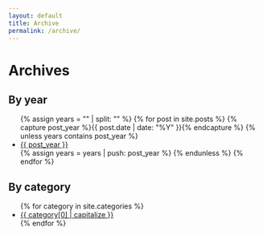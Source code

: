 ```yaml
---
layout: default
title: Archive
permalink: /archive/
---
```


<h1>Archives</h1>

<h2>By year</h2>
<ul>
  {% assign years = "" | split: "" %}
  {% for post in site.posts %}
    {% capture post_year %}{{ post.date | date: "%Y" }}{% endcapture %}
    {% unless years contains post_year %}
      <li><a href="{{ post_year | prepend: '/' }}">{{ post_year }}</a></li>
      {% assign years = years | push: post_year %}
    {% endunless %}
  {% endfor %}
</ul>

<h2>By category</h2>
<ul>
  {% for category in site.categories %}
    <li><a href="{{ category[0] | prepend: '/category/' }}">{{ category[0] | capitalize }}</a></li>
  {% endfor %}
</ul>